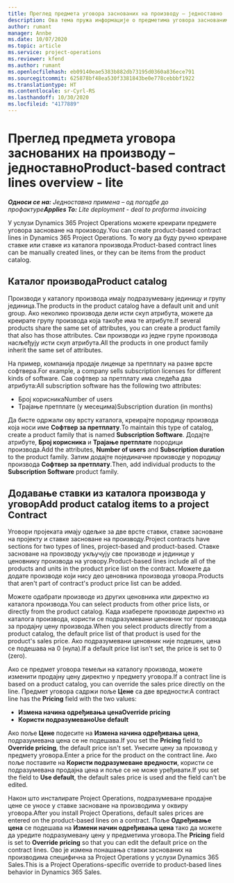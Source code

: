 ```yaml
---
title: Преглед предмета уговора заснованих на производу – једноставно
description: Ова тема пружа информације о предметима уговора заснованим на производу.
author: rumant
manager: Annbe
ms.date: 10/07/2020
ms.topic: article
ms.service: project-operations
ms.reviewer: kfend
ms.author: rumant
ms.openlocfilehash: eb09140eae5383b882db73195d0360a836ece791
ms.sourcegitcommit: 625878bf48ea530f3381843be0e778cebbbf1922
ms.translationtype: HT
ms.contentlocale: sr-Cyrl-RS
ms.lasthandoff: 10/30/2020
ms.locfileid: "4177889"
---
```

# <a name="product-based-contract-lines-overview---lite"></a><span data-ttu-id="eeb0e-103">Преглед предмета уговора заснованих на производу – једноставно</span><span class="sxs-lookup"><span data-stu-id="eeb0e-103">Product-based contract lines overview - lite</span></span>

<span data-ttu-id="eeb0e-104">_**Односи се на:** Једноставна примена – од погодбе до профактуре_</span><span class="sxs-lookup"><span data-stu-id="eeb0e-104">_**Applies To:** Lite deployment - deal to proforma invoicing_</span></span>

<span data-ttu-id="eeb0e-105">У услузи Dynamics 365 Project Operations можете креирати предмете уговора засноване на производу.</span><span class="sxs-lookup"><span data-stu-id="eeb0e-105">You can create product-based contract lines in Dynamics 365 Project Operations.</span></span> <span data-ttu-id="eeb0e-106">То могу да буду ручно креиране ставке или ставке из каталога производа.</span><span class="sxs-lookup"><span data-stu-id="eeb0e-106">Product-based contract lines can be manually created lines, or they can be items from the product catalog.</span></span>

## <a name="product-catalog"></a><span data-ttu-id="eeb0e-107">Каталог производа</span><span class="sxs-lookup"><span data-stu-id="eeb0e-107">Product catalog</span></span>

<span data-ttu-id="eeb0e-108">Производи у каталогу производа имају подразумевану јединицу и групу јединица.</span><span class="sxs-lookup"><span data-stu-id="eeb0e-108">The products in the product catalog have a default unit and unit group.</span></span> <span data-ttu-id="eeb0e-109">Ако неколико производа дели исти скуп атрибута, можете да креирате групу производа која такође има те атрибуте.</span><span class="sxs-lookup"><span data-stu-id="eeb0e-109">If several products share the same set of attributes, you can create a product family that also has those attributes.</span></span> <span data-ttu-id="eeb0e-110">Сви производи из једне групе производа насљеђују исти скуп атрибута.</span><span class="sxs-lookup"><span data-stu-id="eeb0e-110">All the products in one product family inherit the same set of attributes.</span></span>

<span data-ttu-id="eeb0e-111">На пример, компанија продаје лиценце за претплату на разне врсте софтвера.</span><span class="sxs-lookup"><span data-stu-id="eeb0e-111">For example, a company sells subscription licenses for different kinds of software.</span></span> <span data-ttu-id="eeb0e-112">Сав софтвер за претплату има следећа два атрибута:</span><span class="sxs-lookup"><span data-stu-id="eeb0e-112">All subscription software has the following two attributes:</span></span>

- <span data-ttu-id="eeb0e-113">Број корисника</span><span class="sxs-lookup"><span data-stu-id="eeb0e-113">Number of users</span></span>
- <span data-ttu-id="eeb0e-114">Трајање претплате (у месецима)</span><span class="sxs-lookup"><span data-stu-id="eeb0e-114">Subscription duration (in months)</span></span>

<span data-ttu-id="eeb0e-115">Да бисте одржали ову врсту каталога, креирајте породицу производа која носи име **Софтвер за претплату**.</span><span class="sxs-lookup"><span data-stu-id="eeb0e-115">To maintain this type of catalog, create a product family that is named **Subscription Software**.</span></span> <span data-ttu-id="eeb0e-116">Додајте атрибуте, **Број корисника** и **Трајање претплате** породици производа.</span><span class="sxs-lookup"><span data-stu-id="eeb0e-116">Add the attributes, **Number of users** and **Subscription duration** to the product family.</span></span> <span data-ttu-id="eeb0e-117">Затим додајте појединачне производе у породицу производа **Софтвер за претплату**.</span><span class="sxs-lookup"><span data-stu-id="eeb0e-117">Then, add individual products to the **Subscription Software** product family.</span></span>

## <a name="add-product-catalog-items-to-a-project-contract"></a><span data-ttu-id="eeb0e-118">Додавање ставки из каталога производа у уговор</span><span class="sxs-lookup"><span data-stu-id="eeb0e-118">Add product catalog items to a project Contract</span></span>

<span data-ttu-id="eeb0e-119">Уговори пројеката имају одељке за две врсте ставки, ставке засноване на пројекту и ставке засноване на производу.</span><span class="sxs-lookup"><span data-stu-id="eeb0e-119">Project contracts have sections for two types of lines, project-based and product-based.</span></span> <span data-ttu-id="eeb0e-120">Ставке засноване на производу укључују све производе и јединице у ценовнику производа на уговору.</span><span class="sxs-lookup"><span data-stu-id="eeb0e-120">Product-based lines include all of the products and units in the product price list on the contract.</span></span> <span data-ttu-id="eeb0e-121">Можете да додате производе који нису део ценовника производа уговора.</span><span class="sxs-lookup"><span data-stu-id="eeb0e-121">Products that aren't part of contract's product price list can be added.</span></span>

<span data-ttu-id="eeb0e-122">Можете одабрати производе из других ценовника или директно из каталога производа.</span><span class="sxs-lookup"><span data-stu-id="eeb0e-122">You can select products from other price lists, or directly from the product catalog.</span></span> <span data-ttu-id="eeb0e-123">Када изаберете производе директно из каталога производа, користи се подразумевани ценовник тог производа за продајну цену производа.</span><span class="sxs-lookup"><span data-stu-id="eeb0e-123">When you select products directly from a product catalog, the default price list of that product is used for the product's sales price.</span></span> <span data-ttu-id="eeb0e-124">Ако подразумевани ценовник није подешен, цена се подешава на 0 (нула).</span><span class="sxs-lookup"><span data-stu-id="eeb0e-124">If a default price list isn't set, the price is set to 0 (zero).</span></span>

<span data-ttu-id="eeb0e-125">Ако се предмет уговора темељи на каталогу производа, можете изменити продајну цену директно у предмету уговора.</span><span class="sxs-lookup"><span data-stu-id="eeb0e-125">If a contract line is based on a product catalog, you can override the sales price directly on the line.</span></span> <span data-ttu-id="eeb0e-126">Предмет уговора садржи поље **Цене** са две вредности:</span><span class="sxs-lookup"><span data-stu-id="eeb0e-126">A contract line has the **Pricing** field with the two values:</span></span>

- <span data-ttu-id="eeb0e-127">**Измена начина одређивања цена**</span><span class="sxs-lookup"><span data-stu-id="eeb0e-127">**Override pricing**</span></span>
- <span data-ttu-id="eeb0e-128">**Користи подразумевано**</span><span class="sxs-lookup"><span data-stu-id="eeb0e-128">**Use default**</span></span>

<span data-ttu-id="eeb0e-129">Ако поље **Цене** подесите на **Измена начина одређивања цена**, подразумевана цена се не подешава.</span><span class="sxs-lookup"><span data-stu-id="eeb0e-129">If you set the **Pricing** field to **Override pricing**, the default price isn't set.</span></span> <span data-ttu-id="eeb0e-130">Унесите цену за производ у предмету уговора.</span><span class="sxs-lookup"><span data-stu-id="eeb0e-130">Enter a price for the product on the contract line.</span></span> <span data-ttu-id="eeb0e-131">Ако поље поставите на **Користи подразумеване вредности**, користи се подразумевана продајна цена и поље се не може уређивати.</span><span class="sxs-lookup"><span data-stu-id="eeb0e-131">If you set the field to **Use default**, the default sales price is used and the field can't be edited.</span></span>

<span data-ttu-id="eeb0e-132">Након што инсталирате Project Operations, подразумеване продајне цене се уносе у ставке засноване на производима у оквиру уговора.</span><span class="sxs-lookup"><span data-stu-id="eeb0e-132">After you install Project Operations, default sales prices are entered on the product-based lines on a contract.</span></span> <span data-ttu-id="eeb0e-133">Поље **Одређивање цена** се подешава на **Измени начин одређивања цена** тако да можете да уредите подразумевану цену у предметима уговора.</span><span class="sxs-lookup"><span data-stu-id="eeb0e-133">The **Pricing** field is set to **Override pricing** so that you can edit the default price on the contract lines.</span></span> <span data-ttu-id="eeb0e-134">Ово је измена понашања ставки заснованих на производима специфична за Project Operations у услузи Dynamics 365 Sales.</span><span class="sxs-lookup"><span data-stu-id="eeb0e-134">This is a Project Operations-specific override to product-based lines behavior in Dynamics 365 Sales.</span></span>
